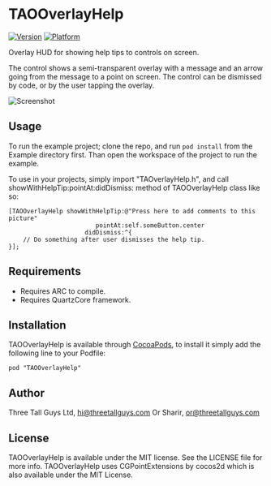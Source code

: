 # TAOOverlayHelp

[![Version](http://cocoapod-badges.herokuapp.com/v/TAOOverlayHelp/badge.png)](http://cocoadocs.org/docsets/TAOOverlayHelp)
[![Platform](http://cocoapod-badges.herokuapp.com/p/TAOOverlayHelp/badge.png)](http://cocoadocs.org/docsets/TAOOverlayHelp)

 Overlay HUD for showing help tips to controls on screen.
 
 The control shows a semi-transparent overlay with a message and an arrow going from the message to a point on screen. The control can be dismissed by code, or by the user tapping the overlay.
 
 ![Screenshot](https://cloud.githubusercontent.com/assets/99543/2811211/dcff19de-ce0e-11e3-8647-5405014bb594.png)

## Usage

To run the example project; clone the repo, and run `pod install` from the Example directory first. Than open the workspace of the project to run the example.

To use in your projects, simply import "TAOverlayHelp.h", and call showWithHelpTip:pointAt:didDismiss: method of TAOOverlayHelp class like so:

    [TAOOverlayHelp showWithHelpTip:@"Press here to add comments to this picture"
                            pointAt:self.someButton.center
                         didDismiss:^{
        // Do something after user dismisses the help tip.
    }];

## Requirements

* Requires ARC to compile.
* Requires QuartzCore framework.

## Installation

TAOOverlayHelp is available through [CocoaPods](http://cocoapods.org), to install
it simply add the following line to your Podfile:

    pod "TAOOverlayHelp"

## Author

Three Tall Guys Ltd, hi@threetallguys.com
Or Sharir, or@threetallguys.com

## License

TAOOverlayHelp is available under the MIT license. See the LICENSE file for more info.
TAOOverlayHelp uses CGPointExtensions by cocos2d which is also available under the MIT License.

